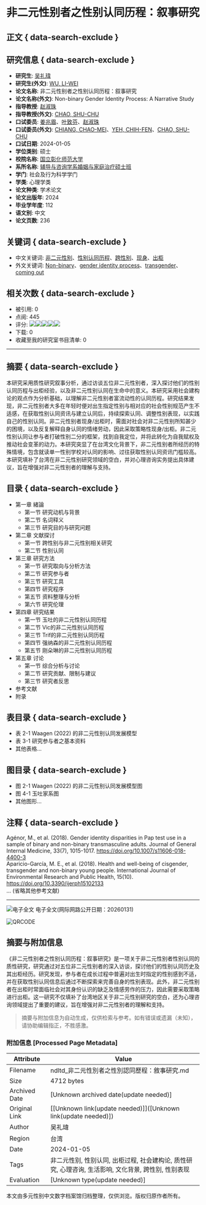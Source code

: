 # 非二元性别者之性别认同历程：叙事研究

## 正文 { data-search-exclude }


## 研究信息 { data-search-exclude }
- **研究生**: [吴礼瑋](#)
- **研究生(外文)**: [WU, LI-WEI](#)
- **论文名称**: 非二元性别者之性别认同历程：叙事研究
- **论文名称(外文)**: Non-binary Gender Identity Process: A Narrative Study
- **指导教授**: [赵淑珠](#)
- **指导教授(外文)**: [CHAO, SHU-CHU](#)
- **口试委员**: [姜兆眉](#)、[叶致芬](#)、[赵淑珠](#)
- **口试委员(外文)**: [CHIANG, CHAO-MEI](#)、[YEH, CHIH-FEN](#)、[CHAO, SHU-CHU](#)
- **口试日期**: 2024-01-05
- **学位类别**: 硕士
- **校院名称**: [国立彰化师范大学](#)
- **系所名称**: [辅导与咨询学系婚姻与家庭治疗硕士班](#)
- **学门**: 社会及行为科学学门
- **学类**: 心理学类
- **论文种类**: 学术论文
- **论文出版年**: 2024
- **毕业学年度**: 112
- **语文别**: 中文
- **论文页数**: 236

## 关键词 { data-search-exclude }
- 中文关键词: [非二元性别](#)、[性别认同历程](#)、[跨性别](#)、[现身](#)、[出柜](#)
- 外文关键词: [Non-binary](#)、[gender identity process](#)、[transgender](#)、[coming out](#)

## 相关次数 { data-search-exclude }
- 被引用: 0
- 点阅: 445
- 评分: ![](/gs32/images/hotgifs/star-small-empty.png)![](/gs32/images/hotgifs/star-small-empty.png)![](/gs32/images/hotgifs/star-small-empty.png)![](/gs32/images/hotgifs/star-small-empty.png)![](/gs32/images/hotgifs/star-small-empty.png)
- 下载: 0
- 收藏至我的研究室书目清单: 0

---

## 摘要 { data-search-exclude }
本研究采用质性研究叙事分析，通过访谈五位非二元性别者，深入探讨他们的性别认同历程与出柜经验，以及非二元性别认同在生命中的意义。本研究采用社会建构论的观点作为分析基础，以理解非二元性别者富流动性的认同历程。研究结果发现，非二元性别者大多在年轻时便对出生指定性别与相对应的社会性别规范产生不适感，在获取性别认同资讯与建立认同后，持续探索认同、调整性别表现，以实践自己的性别认同。非二元性别者现身/出柜时，需面对社会对非二元性别所知甚少的困境，以及反复解释自身认同的情绪劳动，因此采取策略性现身/出柜。非二元性别认同让参与者打破性别二分的框架，找到自我定位，并将此转化为自我赋权及推动社会变革的动力。本研究突显了在台湾文化背景下，非二元性别者所经历的特殊情境，包含就读单一性别学校对认同的影响、过往获取性别认同资讯门槛较高。本研究填补了台湾在非二元性别研究领域的空白，并对心理咨询实务提出具体建议，旨在增强对非二元性别者的理解与支持。

## 目录 { data-search-exclude }
- 第一章 緒論
  - 第一节 研究动机与背景
  - 第二节 名词释义
  - 第三节 研究目的与研究问题
- 第二章 文献探讨
  - 第一节 跨性别与非二元性别相关研究
  - 第二节 性别认同
- 第三章 研究方法
  - 第一节 研究取向与分析方法
  - 第二节 研究参与者
  - 第三节 研究工具
  - 第四节 研究程序
  - 第五节 资料整理与分析
  - 第六节 研究伦理
- 第四章 研究结果
  - 第一节 玉吐的非二元性别认同历程
  - 第二节 Vic的非二元性别认同历程
  - 第三节 Trif的非二元性别认同历程
  - 第四节 强纳森的非二元性别认同历程
  - 第五节 刚朵琳的非二元性别认同历程
- 第五章 讨论
  - 第一节 综合分析与讨论
  - 第二节 研究贡献、限制与建议
  - 第三节 研究者反思
- 参考文献
- 附录

## 表目录 { data-search-exclude }
- 表 2-1 Waagen (2022) 的非二元性别认同发展模型
- 表 3-1 研究参与者之基本资料
- 其他表格...

## 图目录 { data-search-exclude }
- 图 2-1 Waagen (2022) 的非二元性别认同发展模型图
- 图 4-1 玉吐家系图
- 其他图形...

## 注释 { data-search-exclude }
Agénor, M., et al. (2018). Gender identity disparities in Pap test use in a sample of binary and non-binary transmasculine adults. Journal of General Internal Medicine, 33(7), 1015-1017. https://doi.org/10.1007/s11606-018-4400-3  
Aparicio-García, M. E., et al. (2018). Health and well-being of cisgender, transgender and non-binary young people. International Journal of Environmental Research and Public Health, 15(10). https://doi.org/10.3390/ijerph15102133  
... (省略其他参考文献)

---

![电子全文](/gs32/nclcdr//image/book-open.png) 电子全文(网际网路公开日期：20260131)

![QRCODE](/gs32/nclcdr//qrcode/112NCUE0464002-tw.gif)
<!-- tcd_original_link https://ndltd.ncl.edu.tw/cgi-bin/gs32/gsweb.cgi/login?o=dnclcdr&s=id=%22112NCUE0464002%22.&searchmode=basic -->


## 摘要与附加信息

<!-- tcd_abstract -->
《非二元性别者之性别认同历程：叙事研究》是一项关于非二元性别者性别认同的质性研究，研究通过对五位非二元性别者的深入访谈，探讨他们的性别认同历史及其出柜经历。研究发现，参与者在成长过程中普遍对出生时指定的性别感到不适，并在获取性别认同信息后通过不断探索来完善自身的性别表现。此外，非二元性别者在出柜时常面临社会对其身份认识的缺乏及情感劳作的压力，因此需要采取策略进行出柜。这一研究不仅填补了台湾地区关于非二元性别研究的空白，还为心理咨询领域提出了重要的建议，旨在增强对非二元性别者的理解和支持。
<!-- tcd_abstract_end -->

> 摘要与附加信息为自动生成，仅供检索与参考。如有错误或遗漏（未知），请协助编辑指正，不胜感激。

### 附加信息 [Processed Page Metadata]

| Attribute       | Value                                  |
|-----------------|----------------------------------------|
| Filename        | ndltd_非二元性別者之性別認同歷程：敘事研究.md                             |
| Size            | 4712 bytes                           |
| Archived Date   | [Unknown archived date(update needed)]                             |
| Original Link   | [[Unknown link(update needed)]]([Unknown link(update needed)])                       |
| Author          | 吴礼瑋                               |
| Region          | 台湾                               |
| Date            | 2024-01-05                                 |
| Tags            | 非二元性别, 性别认同, 出柜过程, 社会建构论, 质性研究, 心理咨询, 生活影响, 文化背景, 跨性别, 性别表现                                 |
| Evaluation            | [Unknown type(update needed)]                                 |
<!-- tcd_table_end -->

本文由多元性别中文数字档案馆归档整理，仅供浏览。版权归原作者所有。
